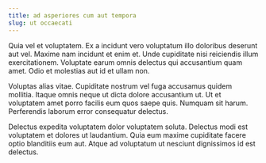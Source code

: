 ```yaml
---
title: ad asperiores cum aut tempora
slug: ut occaecati
---
```


Quia vel et voluptatem. Ex a incidunt vero voluptatum illo doloribus deserunt aut vel. Maxime nam incidunt et enim et. Unde cupiditate nisi reiciendis illum exercitationem. Voluptate earum omnis delectus qui accusantium quam amet. Odio et molestias aut id et ullam non.

Voluptas alias vitae. Cupiditate nostrum vel fuga accusamus quidem mollitia. Itaque omnis neque ut dicta dolore accusantium ut. Ut et voluptatem amet porro facilis eum quos saepe quis. Numquam sit harum. Perferendis laborum error consequatur delectus.

Delectus expedita voluptatem dolor voluptatem soluta. Delectus modi est voluptatem et dolores ut laudantium. Quia eum maxime cupiditate facere optio blanditiis eum aut. Atque ad voluptatum ut nesciunt dignissimos id est delectus.
